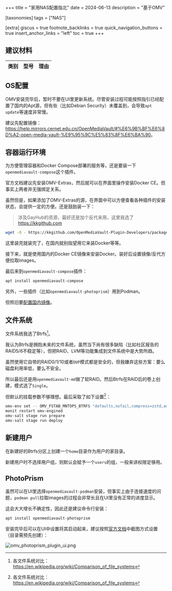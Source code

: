+++
title = "家用NAS配置指北"
date = 2024-06-13
description = "基于OMV"

[taxonomies]
tags = ["NAS"]

[extra]
giscus = true
footnote_backlinks = true
quick_navigation_buttons = true
insert_anchor_links = "left"
toc = true
+++

## 建议材料

| 类别 | 型号 | 理由 |
| - | - | - |

## OS配置

OMV安装完毕后，暂时不要在UI里更新系统。尽管安装过程可能按照指引已经配置了国内的Apt源，但有些（比如Debian Security）未覆盖到，会导致`apt update`等速度非常慢。

建议先配置镜像：<https://help.mirrors.cernet.edu.cn/OpenMediaVault/#%E6%9B%BF%E6%8D%A2-open-media-vault-%E9%95%9C%E5%83%8F%E6%BA%90>。

## 容器运行环境

为方便管理容器和Docker Compose部署的服务等，还是要装一下`openmediavault-compose`这个插件。

官方文档建议先安装OMV-Extras，然后就可以在界面里操作安装Docker CE。但事实上两者并无强绑定关系。

虽然但是，如果添加了OMV-Extras的源，在界面中可以方便查看各种插件的安装状态，会提供一定的方便。还是鼓励装一下：

> 涉及GayHub的资源，最好还是加个反代来用，这里我选了<https://kkgithub.com>

```bash
wget -O - https://kkgithub.com/OpenMediaVault-Plugin-Developers/packages/raw/master/install | sed 's/github/kkgithub/g' | bash
```

这里装完就装完了，在国内就别指望用它来装Docker等等。

接下来，就是使用国内的Docker CE镜像来安装Docker。装好后设置镜像/反代方便拉取images。

最后来到`openmediavault-compose`插件：

```bash
apt install openmediavault-compose
```

另外，一些插件（比如`openmediavault-photoprism`）用到Podman。

但照旧要[配置国内镜像](https://podman.io/docs/installation#registriesconf)。

## 文件系统

文件系统我选了Btrfs[^1]。

我认为Btrfs是拥抱未来的文件系统，虽然当下尚有很多缺陷（比如社区报告的RAID5/6不稳定等），但把RAID、LVM等功能集成到文件系统中是大势所趋。

虽然使用它自带的RAID0/1/10或者`DUP`模式都是安全的，但我嫌弃这些方案：要么磁盘利用率低，要么不安全。

所以最后还是用`openmediavault-md`做了软RAID。然后Btrfs在RAID后的卷上创建，模式选了`Single`。

但默认的挂载参数不够理想。最后采取了如下设置[^1]：

```bash
omv-env set -- OMV_FSTAB_MNTOPS_BTRFS "defaults,nofail,compress=zstd,autodefrag,noatime"
monit restart omv-engined
omv-salt stage run prepare
omv-salt stage run deploy
```

[^1]: 各文件系统对比：<https://en.wikipedia.org/wiki/Comparison_of_file_systems>

[^2]: OMV的文件系统环境变量：<https://docs.openmediavault.org/en/stable/various/fs_env_vars.html>  
Btrfs挂载选项：<https://btrfs.readthedocs.io/en/latest/btrfs-man5.html#mount-options>

## 新建用户

在新建好的Btrfs分区上创建一个`home`目录作为用户的家目录。

新建用户时不选择用户组，则默认会赋予一个`users`的组，一般来讲权限足够用。

## PhotoPrism

虽然可以在UI里选择`openmediavault-podman`安装，但事实上由于连接速度的问题，`podman pull`拉取images的过程会非常长且在UI里没有正常的进度显示。

这会大大增长不确定性，因此还是建议命令行安装：

```bash
apt install openmediavault-photoprism
```

安装完毕后可以在UI中设置将其启动起来，建议按照[官方文档](https://docs.photoprism.app/getting-started/nas/openmediavault/)中截图方式设置（目录需预先创建）：

![omv_photoprism_plugin_ui.png](https://docs.photoprism.app/getting-started/img/omv_photoprism_plugin_ui.png)

